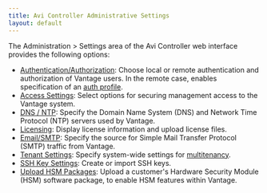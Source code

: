 ```yaml
---
title: Avi Controller Administrative Settings
layout: default
---
```

The Administration &gt; Settings area of the Avi Controller web interface provides the following options:

* <a href="overview-of-account-management">Authentication/Authorization</a>: Choose local or remote authentication and authorization of Vantage users. In the remote case, enables specification of an <a href="auth-profile">auth profile</a>.
* <a href="/access-settings-for-clients-of-the-Avi-Controller">Access Settings</a>: Select options for securing management access to the Vantage system.
* <a href="dns-ntp-settings">DNS / NTP</a>: Specify the Domain Name System (DNS) and Network Time Protocol (NTP) servers used by Vantage.
* <a href="avi-vantage-license-management">Licensing</a>: Display license information and upload license files.
* <a href="email-smtp">Email/SMTP</a>: Specify the source for Simple Mail Transfer Protocol (SMTP) traffic from Vantage.
* <a href="tenants">Tenant Settings</a>: Specify system-wide settings for <a href="tenants">multitenancy</a>.
* <a href="ssh-users-and-keys">SSH Key Settings</a>: Create or import SSH keys.
* <a href="upload-hsm-pkg">Upload HSM Packages</a>: Upload a customer's Hardware Security Module (HSM) software package, to enable HSM features within Vantage. 